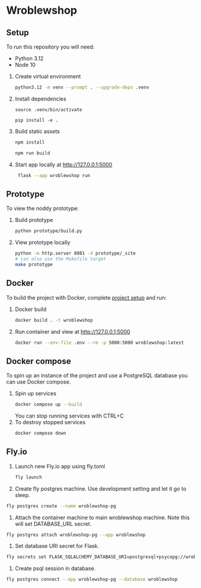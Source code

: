 # Wroblewshop

## Setup

To run this repository you will need:
- Python 3.12
- Node 10

1. Create virtual environment
   ```bash
   python3.12 -m venv --prompt . --upgrade-deps .venv
   ```
1. Install dependencies
   ```
   source .venv/bin/activate
   
   pip install -e .
   ```
1. Build static assets
   ```bash
   npm install
   
   npm run build
   ```
1. Start app locally at http://127.0.0.1:5000
   ```bash
    flask --app wroblewshop run
   ```
   
## Prototype

To view the noddy prototype:
1. Build prototype
   ```bash
   python prototype/build.py
   ```
1. View prototype locally
   ```bash
   python -m http.server 8081 -d prototype/_site
   # can also use the Makefile target
   make prototype 
   ```

## Docker

To build the project with Docker, complete [project setup](#setup) and run:

1. Docker build
   ```bash
   docker build . -t wroblewshop
   ```
1. Run container and view at http://127.0.0.1:5000
   ```bash
   docker run --env-file .env --rm -p 5000:5000 wroblewshop:latest
   ```

## Docker compose

To spin up an instance of the project and use a PostgreSQL database you can use Docker compose.

1. Spin up services
   ```bash
   docker compose up --build
   ```
   You can stop running services with CTRL+C
1. To destroy stopped services
   ```bash
   docker compose down
   ```

## Fly.io

1. Launch new Fly.io app using fly.toml
   ```bash
   fly launch
   ```

1. Create fly postgres machine. Use development setting and let it go to sleep. 
```bash
fly postgres create --name wroblewshop-pg
```

1. Attach the container machine to main wroblewshop machine. Note this will set DATABASE_URL secret.
```bash
fly postgres attach wroblewshop-pg --app wroblewshop
```

1. Set database URI secret for Flask.
```bash
fly secrets set FLASK_SQLALCHEMY_DATABASE_URI=postgresql+psycopg://wroblewshop:password@wroblewshop-pg.flycast:5432/wroblewshop
```

1. Create psql session in database.

```bash
fly postgres connect --app wroblewshop-pg --database wroblewshop
```
